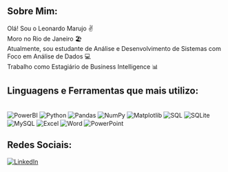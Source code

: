 ## Sobre Mim:
Olá! Sou o Leonardo Marujo ✌️   
Moro no Rio de Janeiro 🏖️   
Atualmente, sou estudante de Análise e Desenvolvimento de Sistemas com Foco em Análise de Dados 💻   
Trabalho como Estagiário de Business Intelligence 📊

## Linguagens e Ferramentas que  mais utilizo:
<div style="display: inline_block"><br/>
    <img align="center" alt="PowerBI" src="https://img.shields.io/badge/Power%20BI-F2C811?style=for-the-badge&logo=power%20bi&logoColor=black" alt="Power BI Badge" />
    <img align="center" alt="Python" src="https://img.shields.io/badge/Python-3776AB?style=for-the-badge&logo=python&logoColor=white" />
    <img align="center" alt="Pandas" src="https://img.shields.io/badge/Pandas-150458?style=for-the-badge&logo=pandas&logoColor=white" />
    <img align="center" alt="NumPy" src="https://img.shields.io/badge/NumPy-013243?style=for-the-badge&logo=numpy&logoColor=white" />
    <img align="center" alt="Matplotlib" src="https://img.shields.io/badge/Matplotlib-11557C?style=for-the-badge&logo=matplotlib&logoColor=white" />
    <img align="center" alt="SQL" src="https://img.shields.io/badge/SQL-4479A1?style=for-the-badge&logo=database&logoColor=white" alt="SQL Badge" alt="SQL Badge" />
    <img align="center" alt="SQLite" src="https://img.shields.io/badge/SQLite-07405E?style=for-the-badge&logo=sqlite&logoColor=white" />
    <img align="center" alt="MySQL" src="https://img.shields.io/badge/MySQL-005C84?style=for-the-badge&logo=mysql&logoColor=white" />
    <img align="center" alt="Excel" src="https://img.shields.io/badge/Microsoft_Excel-217346?style=for-the-badge&logo=microsoft-excel&logoColor=white" />
    <img align="center" alt="Word" src="https://img.shields.io/badge/Microsoft_Word-2B579A?style=for-the-badge&logo=microsoft-word&logoColor=white" />
    <img align="center" alt="PowerPoint" src="https://img.shields.io/badge/Microsoft_PowerPoint-B7472A?style=for-the-badge&logo=microsoft-powerpoint&logoColor=white" />
</div>

## Redes Sociais:
<a href="www.linkedin.com/in/leonardomarujoaraujo" target="_blank">
    <img src="https://img.shields.io/badge/LinkedIn-0077B5?style=for-the-badge&logo=linkedin&logoColor=white" alt="LinkedIn">
</a>


